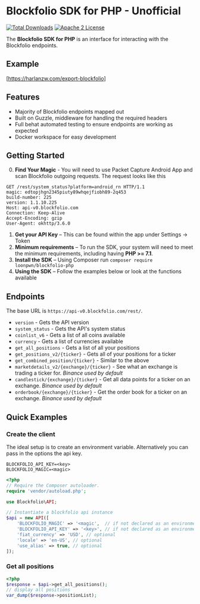 # Blockfolio SDK for PHP - Unofficial

[![Total Downloads](https://img.shields.io/packagist/dt/loonpwn/blockfolio-php.svg?style=flat)](https://packagist.org/packages/loonpwn/php-blockfolio)
[![Apache 2 License](https://img.shields.io/packagist/l/loonpwn/blockfolio-php.svg?style=flat)](http://aws.amazon.com/apache-2-0/)

The **Blockfolio SDK for PHP** is an interface for interacting with the Blockfolio endpoints.

## Example

[https://harlanzw.com/export-blockfolio]


## Features

* Majority of Blockfolio endpoints mapped out
* Built on Guzzle, middleware for handling the required headers
* Full behat automated testing to ensure endpoints are working as expected
* Docker workspace for easy development

## Getting Started

0. **Find Your Magic** - You will need to use Packet Capture Android App and scan Blockfolio outgoing requests. The
request looks like this

```
GET /rest/system_status?platform=android_rn HTTP/1.1
magic: edtopjhgn2345piuty89whqejfiobh89-2q453
build-number: 225
version: 1.1.10.225
Host: api-v0.blockfolio.com
Connection: Keep-Alive
Accept-Encoding: gzip
User-Agent: okhttp/3.6.0
```

1. **Get your API Key** – This can be found within the app under Settings -> Token
2. **Minimum requirements** – To run the SDK, your system will need to meet the minimum requirements, including having **PHP >= 7.1**.
3. **Install the SDK** – Using Composer run `composer require loonpwn/blockfolio-php`
4. **Using the SDK** – Follow the examples below or look at the functions available

## Endpoints

The base URL is `https://api-v0.blockfolio.com/rest/`.

* `version` - Gets the API version
* `system_status` - Gets the API's system status
* `coinlist_v6` - Gets a list of all coins available
* `currency` - Gets a list of currencies available
* `get_all_positions` - Gets a list of all your positions
* `get_positions_v2/{ticker}` - Gets all of your positions for a ticker
* `get_combined_position/{ticker}` - Similar to the above
* `marketdetails_v2/{exchange}/{ticker}` - See what an exchange is trading a ticker for.  _Binance used by default_
* `candlestick/{exchange}/{ticker}` - Get all data points for a ticker on an exchange.  _Binance used by default_
* `orderbook/{exchange}/{ticker}` - Get the order book for a ticker on an exchange. _Binance used by default_

## Quick Examples

### Create the client

The ideal setup is to create an environment variable. Alternatively you can pass in the options the api key.

```
BLOCKFOLIO_API_KEY=<key>
BLOCKFOLIO_MAGIC=<magic>
```


```php
<?php
// Require the Composer autoloader.
require 'vendor/autoload.php';

use Blockfolio\API;

// Instantiate a blockfolio api instance
$api = new API([
    'BLOCKFOLIO_MAGIC' => '<magic',  // if not declared as an environment variabl
    'BLOCKFOLIO_API_KEY' => '<key>', // if not declared as an environment variable
    'fiat_currency' => 'USD', // optional
    'locale' => 'en-US', // optional
    'use_alias' => true, // optional
]);
```

### Get all positions

```php
<?php
$response = $api->get_all_positions();
// display all positions
var_dump($response->positionList);
```

